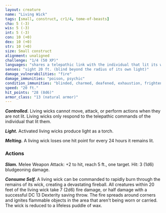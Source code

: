 ```yaml
---
layout: creature
name: "Living Wick"
tags: [small, construct, cr1/4, tome-of-beasts]
cha: 5 (-3)
wis: 5 (-3)
int: 5 (-3)
con: 10 (+0)
dex: 10 (+0)
str: 10 (+0)
size: Small construct
alignment: unaligned
challenge: "1/4 (50 XP)"
languages: "shares a telepathic link with the individual that lit its wick"
senses: "sight 20 ft. (blind beyond the radius of its own light)"
damage_vulnerabilities: "fire"
damage_immunities: "poison, psychic"
condition_immunities: "blinded, charmed, deafened, exhaustion, frightened, paralyzed, petrified, poisoned, unconscious"
speed: "20 ft."
hit_points: "28 (8d6)"
armor_class: "13 (natural armor)"
---
```


***Controlled.*** Living wicks cannot move, attack, or perform actions when they are not lit. Living wicks only respond to the telepathic commands of the individual that lit them.

***Light.*** Activated living wicks produce light as a torch.

***Melting.*** A living wick loses one hit point for every 24 hours it remains lit.

### Actions

***Slam.*** Melee Weapon Attack: +2 to hit, reach 5 ft., one target. Hit: 3 (1d6) bludgeoning damage.

***Consume Self.*** A living wick can be commanded to rapidly burn through the remains of its wick, creating a devastating fireball. All creatures within 20 feet of the living wick take 7 (2d6) fire damage, or half damage with a successful DC 13 Dexterity saving throw. The fire spreads around corners and ignites flammable objects in the area that aren't being worn or carried. The wick is reduced to a lifeless puddle of wax.

